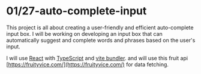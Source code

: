 # 01/27-auto-complete-input

This project is all about creating a user-friendly and efficient auto-complete input box. I will be working on developing an input box that can automatically suggest and complete words and phrases based on the user's input.

I will use [React](https://reactjs.org/) with [TypeScript](https://www.typescriptlang.org/) and [vite bundler](https://vitejs.dev/). and will use this fruit api [https://fruityvice.com/](https://fruityvice.com/) for data fetching.
